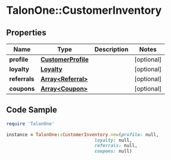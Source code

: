 # TalonOne::CustomerInventory

## Properties

Name | Type | Description | Notes
------------ | ------------- | ------------- | -------------
**profile** | [**CustomerProfile**](CustomerProfile.md) |  | [optional] 
**loyalty** | [**Loyalty**](Loyalty.md) |  | [optional] 
**referrals** | [**Array&lt;Referral&gt;**](Referral.md) |  | [optional] 
**coupons** | [**Array&lt;Coupon&gt;**](Coupon.md) |  | [optional] 

## Code Sample

```ruby
require 'TalonOne'

instance = TalonOne::CustomerInventory.new(profile: null,
                                 loyalty: null,
                                 referrals: null,
                                 coupons: null)
```


